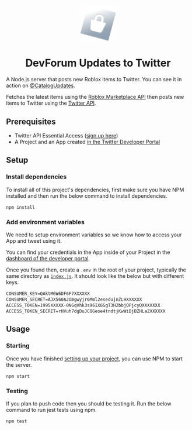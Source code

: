 <div align=center>
    <img width="100" alt="Roblox Catalog Notifier" src="assets/icon.png" />
    <h1>DevForum Updates to Twitter</h1>
</div>

A Node.js server that posts new Roblox items to Twitter. You can see it in action on [@CatalogUpdates](https://twitter.com/CatalogUpdates).

Fetches the latest items using the [Roblox Marketplace API](https://create.roblox.com/docs/projects/assets/api#marketplace-api) then posts new items to Twitter using the [Twitter API](https://developer.twitter.com/en/docs/twitter-api/getting-started/about-twitter-api).

## Prerequisites

* Twitter API Essential Access ([sign up here](https://t.co/signup))
* A Project and an App created [in the Twitter Developer Portal](https://developer.twitter.com/en/portal/dashboard)

## Setup

### Install dependencies

To install all of this project's dependencies, first make sure you have NPM installed and then run the below command to install dependencies.

```
npm install
```

### Add environment variables

We need to setup environment variables so we know how to access your App and tweet using it.

You can find your credentials in the App inside of your Project in the [dashboard of the developer portal](https://developer.twitter.com/en/portal/projects-and-apps).

Once you found then, create a `.env` in the root of your project, typically the same directory as [`index.js`](index.js). It should look like the below but with different keys.

```properties
CONSUMER_KEY=QAktM6W6DF6F7XXXXXX
CONSUMER_SECRET=AJX560A2Omgwyjr6Mml2esedujnZLHXXXXXX
ACCESS_TOKEN=1995XXXXX-0NGqVhk3s96IX6SgT3H2bbjOPjcyQXXXXXXX
ACCESS_TOKEN_SECRET=rHVuh7dgDuJCOGeoe4tndtjKwWiDjBZHLaZXXXXXX
```

## Usage

### Starting

Once you have finished [setting up your project](#setup), you can use NPM to start the server.

```
npm start
```

### Testing

If you plan to push code then you should be testing it. Run the below command to run jest tests using npm.

```
npm test
```
